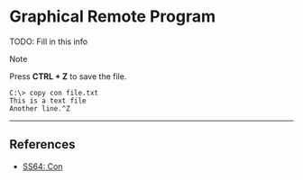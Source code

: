# Graphical Remote Program

TODO: Fill in this info

> [!NOTE]
> Press **CTRL + Z** to save the file.

```
C:\> copy con file.txt
This is a text file
Another line.^Z
```

---
## References

- [SS64: Con](https://ss64.com/nt/con.html)